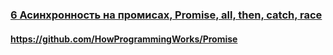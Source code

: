 ### [6 Асинхронность на промисах, Promise, all, then, catch, race](https://www.youtube.com/watch?v=RMl4r6s1Y8M)

#### https://github.com/HowProgrammingWorks/Promise

